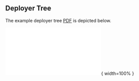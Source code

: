 ## Deployer Tree

The example deployer tree [PDF](../graphics/ssvc_2_deployer_SeEUMss.pdf) is depicted below.


![Suggested Deployer Tree](../graphics/ssvc_2_deployer_SeEUMss.pdf){ width=100% }

<!--
<embed src="../graphics/ssvc_2_deployer_SeEUMss.pdf" alt="Suggested deployer tree"
 type="application/pdf"
 style="width: 100%;"
 height = "1000"/>
-->
